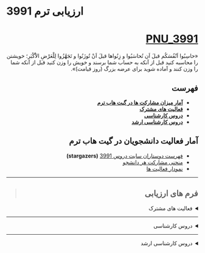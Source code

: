 # ارزیابی ترم 3991
<div dir="rtl">

<a name="TOC"></a>
# [PNU_3991](https://github.com/AliRazavi-edu/PNU_3991#TOC)

<p>«حاسِبُوا اَنْفُسَکُم قبلَ اَن تُحاسَبُوا و زِنُواها قبلَ اَنْ تُوزَنُوا و تَجَهَّزُوا لِلْعَرْضِ الاَْکْبَر؛ خویشتن را محاسبه کنید قبل از آنکه به حساب شما برسند و خویش را وزن کنید قبل از آنکه شما را وزن کنند و آماده شوید براى عرضه بزرگ (روز قیامت)».</p>


## فهرست
- [**آمار میزان مشارکت ها در گیت هاب ترم**](#Assessment-Notes)
- [**فعالیت های مشترک**](#Assessment-General)
- [**دروس کارشناسی**](#Assessment-BSc)
- [**دروس کارشناسی ارشد**](#Assessment-MSc)


<a name="Assessment-Notes"></a>

## آمار فعالیت دانشجویان در گیت هاب ترم

- [فهرست دوستاران سایت دروس 3991](https://github.com/AliRazavi-edu/PNU_3991/stargazers)  **(stargazers)**
- [منحنی مشارکت هر دانشجو](https://github.com/AliRazavi-edu/PNU_3991/graphs/contributors)
- [نمودار فعالیت ها](https://github.com/AliRazavi-edu/PNU_3991/pulse/monthly)

----

> ##  فرم های ارزیابی

<a name="Assessment-General"></a>
<details>
    <summary>فعالیت های مشترک</summary>

>  [**فعالیت های مشترک**](https://github.com/AliRazavi-edu/PNU_3991/tree/master/_Assessment/_General)
   #### ارزیابی رزومه و انگیزه نامه
   - [PDF](https://github.com/AliRazavi-edu/PNU_3991/blob/master/_Assessment/_General/XX_CV_CheckList_AR_3991.pdf)
   - [Word](https://github.com/AliRazavi-edu/PNU_3991/blob/master/_Assessment/_General/XX_CV_CheckList_AR_3991.docx)
    
   #### خلاصه ارزیابی بخش عمومی
   - [PDF](https://github.com/AliRazavi-edu/PNU_3991/blob/master/_Assessment/_General/XX_GeneralSection_CheckList_AR_3991.pdf)
   - [Word](https://github.com/AliRazavi-edu/PNU_3991/blob/master/_Assessment/_General/XX_GeneralSection_CheckList_AR_3991.docx)
   
[<kbd>↩</kbd>](#TOC)

</details>
    
--------
<a name="Assessment-BSc"></a>
<details>
    <summary>دروس کارشناسی</summary>

    
>  [**دروس کارشناسی**](https://github.com/AliRazavi-edu/PNU_3991/tree/master/_Assessment/_BSc)
   ### [تعامل انسان و کامپیوتر](https://github.com/AliRazavi-edu/PNU_3991/tree/master/_BSc/HumanComputerInteraction#TOC) 
   - [PDF](https://github.com/AliRazavi-edu/PNU_3991/blob/master/_Assessment/_BSc/XX_HumanComputerInteraction_CheckList_AR_3991.pdf)
   - [Word](https://github.com/AliRazavi-edu/PNU_3991/blob/master/_Assessment/_BSc/XX_HumanComputerInteraction_CheckList_AR_3991.docx)
    
   #### [طراحي واسط كاربر](https://github.com/AliRazavi-edu/PNU_3991/tree/master/_BSc/UserInterfaceDesgin#TOC)
   - [PDF](https://github.com/AliRazavi-edu/PNU_3991/blob/master/_Assessment/_BSc/XX_UserInterfaceDesgin_CheckList_AR_3991.pdf)
   - [Word](https://github.com/AliRazavi-edu/PNU_3991/blob/master/_Assessment/_BSc/XX_UserInterfaceDesgin_CheckList_AR_3991.docx)
   #### [برنامه نويسي وب](https://github.com/AliRazavi-edu/PNU_3991/blob/master/_BSc/WebProgramming/README.md#TOC)
   - [PDF](https://github.com/AliRazavi-edu/PNU_3991/blob/master/_Assessment/_BSc/XX_WebProgramming_CheckList_AR_3991.pdf)
   - [Word](https://github.com/AliRazavi-edu/PNU_3991/blob/master/_Assessment/_BSc/XX_WebProgramming_CheckList_AR_3991.docx)
   
   #### [نظريه زبانهاوماشين ها](https://github.com/AliRazavi-edu/PNU_3991/tree/master/_BSc/Theory-of-Languages-and-Machines#TOC)
   - [PDF](https://github.com/AliRazavi-edu/PNU_3991/blob/master/_Assessment/_BSc/XX_Theory-of-Languages-and-Machines_CheckList_AR_3991.pdf)
   - [Word](https://github.com/AliRazavi-edu/PNU_3991/blob/master/_Assessment/_BSc/XX_Theory-of-Languages-and-Machines_CheckList_AR_3991.docx)
   #### [روش پژوهش و ارائه](https://github.com/AliRazavi-edu/PNU_3991/tree/master/_BSc/ResearchAndPresentationMethods#TOC)
   - [PDF](https://github.com/AliRazavi-edu/PNU_3991/blob/master/_Assessment/_BSc/XX_ResearchAndPresentationMethods_CheckList_AR_3991.pdf)
   - [Word](https://github.com/AliRazavi-edu/PNU_3991/blob/master/_Assessment/_BSc/XX_ResearchAndPresentationMethods_CheckList_AR_3991.docx)
   #### [شيوه ارائه مطالب علمي وفني](https://github.com/AliRazavi-edu/PNU_3991/tree/master/_BSc/ResearchAndPresentationMethods#TOC)
   - [PDF](https://github.com/AliRazavi-edu/PNU_3991/blob/master/_Assessment/_BSc/XX_ResearchAndPresentationMethods_CheckList_AR_3991.pdf)
   - [Word](https://github.com/AliRazavi-edu/PNU_3991/blob/master/_Assessment/_BSc/XX_ResearchAndPresentationMethods_CheckList_AR_3991.docx)
   #### [پروژه فناوري اطلاعات](https://github.com/AliRazavi-edu/PNU_3991/tree/master/_BSc/Project#TOC)
   - [PDF]()
   - [Word]()
   #### [پروژه](https://github.com/AliRazavi-edu/PNU_3991/tree/master/_BSc/Project#TOC)
   - [PDF]()
   - [Word]()
   #### [پروژه پاياني](https://github.com/AliRazavi-edu/PNU_3991/tree/master/_BSc/Project#TOC)
   - [PDF]()
   - [Word]()
   #### [كارآموزي](https://github.com/AliRazavi-edu/PNU_3991/tree/master/_BSc/Internship#TOC)
   - [PDF]()
   - [Word]()

[<kbd>↩</kbd>](#TOC)

</details>

---------

<a name="Assessment-MSc"></a>
<details>
    <summary>دروس کارشناسی ارشد</summary>

    
>   [**دروس کارشناسی ارشد**]()
   #### [الگوريتم هاي پيشرفته](https://github.com/AliRazavi-edu/PNU_3991/tree/master/_MSc/AdvancedAlgorithms#TOC)
   - [PDF](https://github.com/AliRazavi-edu/PNU_3991/blob/master/_Assessment/_MSc/XX_AdvancedAlgorithms_CheckList_AR_3991.pdf)
   - [Word](https://github.com/AliRazavi-edu/PNU_3991/blob/master/_Assessment/_MSc/XX_AdvancedAlgorithms_CheckList_AR_3991.docx)
   #### [مهندسي نرم افزارپيشرفته](https://github.com/AliRazavi-edu/PNU_3991/tree/master/_MSc/AdvancedSoftwareEngineering#TOC)
   - [PDF](https://github.com/AliRazavi-edu/PNU_3991/blob/master/_Assessment/_MSc/XX_AdvancedSoftwareEngineering_CheckList_AR_3991.pdf)
   - [Word](https://github.com/AliRazavi-edu/PNU_3991/blob/master/_Assessment/_MSc/XX_AdvancedSoftwareEngineering_CheckList_AR_3991.docx)
   #### [معماري نرم افزار](https://github.com/AliRazavi-edu/PNU_3991/tree/master/_MSc/SoftwareArchitecture#TOC)
   - [PDF](https://github.com/AliRazavi-edu/PNU_3991/blob/master/_Assessment/_MSc/XX_SoftwareArchitecture_CheckList_AR_3991.pdf)
   - [Word](https://github.com/AliRazavi-edu/PNU_3991/blob/master/_Assessment/_MSc/XX_SoftwareArchitecture_CheckList_AR_3991.docx)
   #### [متدولوژي ايجاد نرم افزار](https://github.com/AliRazavi-edu/PNU_3991/tree/master/_MSc/SoftwareDevelopmentMethodologies#TOC)
   - [PDF](https://github.com/AliRazavi-edu/PNU_3991/blob/master/_Assessment/_MSc/XX_SoftwareDevelopmentMethodologies_CheckList_AR_3991.pdf)
   - [Word](https://github.com/AliRazavi-edu/PNU_3991/blob/master/_Assessment/_MSc/XX_SoftwareDevelopmentMethodologies_CheckList_AR_3991.docx)
   #### [مديريت پروژه هاي نرم افزاري](https://github.com/AliRazavi-edu/PNU_3991/tree/master/_MSc/SoftwareProjectManagement#TOC)
   - [PDF](https://github.com/AliRazavi-edu/PNU_3991/blob/master/_Assessment/_MSc/XX_SoftwareProjectManagement_CheckList_AR_3991.pdf)
   - [Word](https://github.com/AliRazavi-edu/PNU_3991/blob/master/_Assessment/_MSc/XX_SoftwareProjectManagement_CheckList_AR_3991.docx)
   #### [سمينار](https://github.com/AliRazavi-edu/PNU_3991/tree/master/_MSc/Seminar#TOC)
   - [PDF]()
   - [Word]()
   #### [سمينار ( تحقيق و تتبع نظري )](https://github.com/AliRazavi-edu/PNU_3991/tree/master/_MSc/Seminar#TOC)
   - [PDF]()
   - [Word]()

 [<kbd>↩</kbd>](#TOC)
 
 </details>
   

</div>
